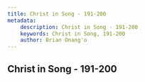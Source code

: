```yaml
---
title: Christ in Song - 191-200
metadata:
    description: Christ in Song - 191-200
    keywords: Christ in Song, 191-200
    author: Brian Onang'o
---
```



## Christ in Song - 191-200
  